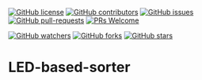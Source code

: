 [![GitHub license](https://img.shields.io/github/license/tinegachris/LED-based-sorter.svg)](https://github.com/tinegachris/LED-based-sorter/blob/main/LICENSE)
[![GitHub contributors](https://img.shields.io/github/contributors/tinegachris/LED-based-sorter.svg)](https://github.com/tinegachris/LED-based-sorter/graphs/contributors)
[![GitHub issues](https://img.shields.io/github/issues/tinegachris/LED-based-sorter.svg)](https://github.com/tinegachris/LED-based-sorter/issues)
[![GitHub pull-requests](https://img.shields.io/github/issues-pr/tinegachris/LED-based-sorter.svg)](https://github.com/tinegachris/LED-based-sorter/pulls)
[![PRs Welcome](https://img.shields.io/badge/PRs-welcome-brightgreen.svg?style=flat-square)](http://makeapullrequest.com)

[![GitHub watchers](https://img.shields.io/github/watchers/tinegachris/LED-based-sorter.svg?style=social&label=Watch)](https://github.com/Jtinegachris/LED-based-sorter/watchers)
[![GitHub forks](https://img.shields.io/github/forks/tinegachris/LED-based-sorter.svg?style=social&label=Fork)](https://github.com/tinegachris/LED-based-sorter/network/members)
[![GitHub stars](https://img.shields.io/github/stars/tinegachris/LED-based-sorter.svg?style=social&label=Sta)](https://github.com/tinegachris/LED-based-sorter/stargazers)

# LED-based-sorter
>
